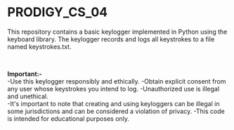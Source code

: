 # PRODIGY_CS_04

This repository contains a basic keylogger implemented in Python using the keyboard library. The keylogger records and logs all keystrokes to a file named keystrokes.txt.

<br>

**Important:-**
<br>
-Use this keylogger responsibly and ethically. 
-Obtain explicit consent from any user whose keystrokes you intend to log. 
-Unauthorized use is illegal and unethical.
<br>
-It's important to note that creating and using keyloggers can be illegal in some jurisdictions and can be considered a violation of privacy. 
-This code is intended for educational purposes only.
